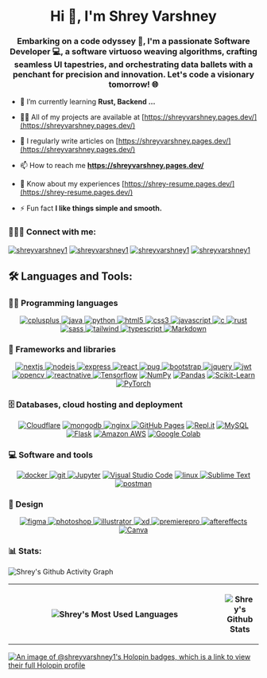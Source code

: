 <h1 align="center">Hi 👋, I'm Shrey Varshney</h1>
<h3 align="center">Embarking on a code odyssey 🚀, I'm a passionate Software Developer 💻, a software virtuoso weaving algorithms, crafting seamless UI tapestries, and orchestrating data ballets with a penchant for precision and innovation. Let's code a visionary tomorrow! 🌐</h3>

- 🌱 I’m currently learning **Rust, Backend ...**

- 👨‍💻 All of my projects are available at [https://shreyvarshney.pages.dev/](https://shreyvarshney.pages.dev/)

- 📝 I regularly write articles on [https://shreyvarshney.pages.dev/](https://shreyvarshney.pages.dev/)

- 📫 How to reach me **https://shreyvarshney.pages.dev/**

- 📄 Know about my experiences [https://shrey-resume.pages.dev/](https://shrey-resume.pages.dev/)

- ⚡ Fun fact **I like things simple and smooth.**

### 🙋‍♂️🌐 Connect with me:
<p align="left">
<a href="https://www.linkedin.com/in/shreyvarshney1" target="_blank"><img align="center" src="https://img.shields.io/badge/linkedin-%230077B5.svg?style=for-the-badge&logo=linkedin&logoColor=white" alt="shreyvarshney1"/></a>
<a href="https://instagram.com/shreyvarshney1" target="_blank"><img align="center" src="https://img.shields.io/badge/Instagram-%23E4405F.svg?style=for-the-badge&logo=Instagram&logoColor=white" alt="shreyvarshney1"/></a>
<a href="https://www.leetcode.com/shreyvarshney1" target="_blank"><img align="center" src="https://img.shields.io/badge/LeetCode-000000?style=for-the-badge&logo=LeetCode&logoColor=#d16c06" alt="shreyvarshney1"/></a>
<a href="https://auth.geeksforgeeks.org/user/shreyvarshney1" target="_blank"><img align="center" src="https://img.shields.io/badge/GeeksforGeeks-gray?style=for-the-badge&logo=geeksforgeeks&logoColor=35914c" alt="shreyvarshney1"/></a>
</p>

## 🛠️ Languages and Tools:

### 👨‍💻 Programming languages

<p align="center">
  <a href="https://www.w3schools.com/cpp/" target="_blank" rel="noreferrer"> <img src="https://img.shields.io/badge/c++-%2300599C.svg?style=for-the-badge&logo=c%2B%2B&logoColor=white" alt="cplusplus"/> </a> 
  <a href="https://www.java.com" target="_blank" rel="noreferrer"> <img src="https://img.shields.io/badge/java-%23ED8B00.svg?style=for-the-badge&logo=openjdk&logoColor=white" alt="java"/> </a> 
  <a href="https://www.python.org" target="_blank" rel="noreferrer"> <img src="https://img.shields.io/badge/python-3670A0?style=for-the-badge&logo=python&logoColor=ffdd54" alt="python"/> </a> 
  <a href="https://www.w3.org/html/" target="_blank" rel="noreferrer"> <img src="https://img.shields.io/badge/html5-%23E34F26.svg?style=for-the-badge&logo=html5&logoColor=white" alt="html5"/> </a> 
  <a href="https://www.w3schools.com/css/" target="_blank" rel="noreferrer"> <img src="https://img.shields.io/badge/css3-%231572B6.svg?style=for-the-badge&logo=css3&logoColor=white" alt="css3"/> </a> 
  <a href="https://developer.mozilla.org/en-US/docs/Web/JavaScript" target="_blank" rel="noreferrer"> <img src="https://img.shields.io/badge/javascript-%23323330.svg?style=for-the-badge&logo=javascript&logoColor=%23F7DF1E" alt="javascript"/> </a> 
  <a href="https://www.cprogramming.com/" target="_blank" rel="noreferrer"> <img src="https://img.shields.io/badge/c-%2300599C.svg?style=for-the-badge&logo=c&logoColor=white" alt="c"/> </a> 
  <a href="https://www.rust-lang.org" target="_blank" rel="noreferrer"> <img src="https://img.shields.io/badge/rust-%23000000.svg?style=for-the-badge&logo=rust&logoColor=white" alt="rust"/> </a> 
  <a href="https://sass-lang.com" target="_blank" rel="noreferrer"> <img src="https://img.shields.io/badge/SASS-hotpink.svg?style=for-the-badge&logo=SASS&logoColor=white" alt="sass"/> </a> 
  <a href="https://tailwindcss.com/" target="_blank" rel="noreferrer"> <img src="https://img.shields.io/badge/tailwindcss-%2338B2AC.svg?style=for-the-badge&logo=tailwind-css&logoColor=white" alt="tailwind"/> </a> 
  <a href="https://www.typescriptlang.org/" target="_blank" rel="noreferrer"> <img src="https://img.shields.io/badge/typescript-%23007ACC.svg?style=for-the-badge&logo=typescript&logoColor=white" alt="typescript"/> </a> 
  <a href="#"><img alt="Markdown" src="https://img.shields.io/badge/markdown-%23000000.svg?style=for-the-badge&logo=markdown&logoColor=white"></a>  
</p>

### 🧰 Frameworks and libraries

<p align="center">
  <a href="https://nextjs.org/" target="_blank" rel="noreferrer"> <img src="https://img.shields.io/badge/Next-black?style=for-the-badge&logo=next.js&logoColor=white" alt="nextjs"/> </a> 
  <a href="https://nodejs.org" target="_blank" rel="noreferrer"> <img src="https://img.shields.io/badge/node.js-6DA55F?style=for-the-badge&logo=node.js&logoColor=white" alt="nodejs"/> </a> 
  <a href="https://expressjs.com" target="_blank" rel="noreferrer"> <img src="https://img.shields.io/badge/express.js-%23404d59.svg?style=for-the-badge&logo=express&logoColor=%2361DAFB" alt="express"/> </a> 
  <a href="https://reactjs.org/" target="_blank" rel="noreferrer"> <img src="https://img.shields.io/badge/react-%2320232a.svg?style=for-the-badge&logo=react&logoColor=%2361DAFB" alt="react"/> </a> 
  <a href="https://pugjs.org" target="_blank" rel="noreferrer"> <img src="https://img.shields.io/badge/Pug-FFF?style=for-the-badge&logo=pug&logoColor=A86454" alt="pug"/> </a> 
  <a href="https://getbootstrap.com" target="_blank" rel="noreferrer"> <img src="https://img.shields.io/badge/bootstrap-%238511FA.svg?style=for-the-badge&logo=bootstrap&logoColor=white" alt="bootstrap"/> </a> 
  <a href="https://jquery.com/" target="_blank" rel="noreferrer"> <img src="https://img.shields.io/badge/jquery-%230769AD.svg?style=for-the-badge&logo=jquery&logoColor=white" alt="jquery"/> </a> 
  <a href="https://jwt.io/" target="_blank" rel="noreferrer"> <img src="https://img.shields.io/badge/JWT-black?style=for-the-badge&logo=JSON%20web%20tokens" alt="jwt"/> </a> 
  <a href="https://opencv.org/" target="_blank" rel="noreferrer"> <img src="https://img.shields.io/badge/opencv-%23white.svg?style=for-the-badge&logo=opencv&logoColor=white" alt="opencv"/> </a>
  <a href="https://reactnative.dev/" target="_blank" rel="noreferrer"> <img src="https://img.shields.io/badge/react_native-%2320232a.svg?style=for-the-badge&logo=react&logoColor=%2361DAFB" alt="reactnative"/> </a> 
  <a href="https://www.tensorflow.org/"><img alt="Tensorflow" src="https://img.shields.io/badge/TensorFlow-%23FF6F00.svg?style=for-the-badge&logo=TensorFlow&logoColor=white"></a>
  <a href="https://numpy.org/"><img alt="NumPy" src="https://img.shields.io/badge/numpy-%23013243.svg?style=for-the-badge&logo=numpy&logoColor=white"></a>
  <a href="https://pandas.pydata.org/"><img alt="Pandas" src="https://img.shields.io/badge/pandas-%23150458.svg?style=for-the-badge&logo=pandas&logoColor=white"></a>
  <a href="https://scikit-learn.org/"><img alt="Scikit-Learn" src="https://img.shields.io/badge/scikit--learn-%23F7931E.svg?style=for-the-badge&logo=scikit-learn&logoColor=white" ></a>
  <a href="https://pytorch.org/"><img alt="PyTorch" src="https://img.shields.io/badge/PyTorch-%23EE4C2C.svg?style=for-the-badge&logo=PyTorch&logoColor=white" ></a>
</p>

### 🗄️ Databases, cloud hosting and deployment

<p align="center">
  <a href="https://www.cloudflare.com/"><img alt="Cloudflare" src="https://img.shields.io/badge/Cloudflare-F38020?style=for-the-badge&logo=Cloudflare&logoColor=white"></a> 
  <a href="https://www.mongodb.com/" target="_blank" rel="noreferrer"> <img src="https://img.shields.io/badge/MongoDB-%234ea94b.svg?style=for-the-badge&logo=mongodb&logoColor=white" alt="mongodb"/> </a> 
  <a href="https://www.nginx.com" target="_blank" rel="noreferrer"> <img src="https://img.shields.io/badge/nginx-%23009639.svg?style=for-the-badge&logo=nginx&logoColor=white" alt="nginx"/> </a> 
  <a href="#"><img alt="GitHub Pages" src="https://img.shields.io/badge/github%20pages-121013?style=for-the-badge&logo=github&logoColor=white"></a>
  <a href="https://replit.com/"><img alt="Repl.it" src="https://img.shields.io/badge/Replit-DD1200?style=for-the-badge&logo=Replit&logoColor=white"></a>
  <a href="https://www.mysql.com/"><img alt="MySQL" src="https://img.shields.io/badge/mysql-4479A1.svg?style=for-the-badge&logo=mysql&logoColor=white"></a>  
  <a href="https://flask.palletsprojects.com/"><img alt="Flask" src="https://img.shields.io/badge/flask-%23000.svg?style=for-the-badge&logo=flask&logoColor=white"></a> 
  <a href="https://aws.amazon.com/"><img alt="Amazon AWS" src="https://img.shields.io/badge/AWS-%23FF9900.svg?style=for-the-badge&logo=amazon-aws&logoColor=white"></a> 
  <a href="https://colab.research.google.com/"><img alt="Google Colab" src="https://img.shields.io/badge/google%20colab-F9AB00?style=for-the-badge&logo=googlecolab&logoColor=white"></a> 
</p>

### 💻 Software and tools

<p align="center">
  <a href="https://www.docker.com/" target="_blank" rel="noreferrer"> <img src="https://img.shields.io/badge/docker-%230db7ed.svg?style=for-the-badge&logo=docker&logoColor=white" alt="docker"/> </a> 
  <a href="https://git-scm.com/" target="_blank" rel="noreferrer"> <img src="https://img.shields.io/badge/git-%23F05033.svg?style=for-the-badge&logo=git&logoColor=white" alt="git"/> </a> 
  <a href="https://jupyter.org"><img alt="Jupyter" src="https://img.shields.io/badge/jupyter-%23FA0F00.svg?style=for-the-badge&logo=jupyter&logoColor=white"></a>
  <a href="https://code.visualstudio.com/"><img alt="Visual Studio Code" src="https://img.shields.io/badge/Visual%20Studio%20Code-0078d7.svg?style=for-the-badge&logo=visual-studio-code&logoColor=white"></a>
  <a href="https://www.linux.org/" target="_blank" rel="noreferrer"> <img src="https://img.shields.io/badge/Linux-FCC624?style=for-the-badge&logo=linux&logoColor=black" alt="linux"/> </a> 
  <a href="https://sublimetext.com/"><img alt="Sublime Text" src="https://img.shields.io/badge/sublime_text-%23575757.svg?style=for-the-badge&logo=sublime-text&logoColor=important"></a>
  <a href="https://postman.com" target="_blank" rel="noreferrer"> <img src="https://img.shields.io/badge/Postman-FF6C37?style=for-the-badge&logo=postman&logoColor=white" alt="postman"/> </a> 
</p>

### 📐 Design
<p align="center">
  <a href="https://www.figma.com/" target="_blank" rel="noreferrer"> <img src="https://img.shields.io/badge/figma-%23F24E1E.svg?style=for-the-badge&logo=figma&logoColor=white" alt="figma"/> </a>
  <a href="https://www.photoshop.com/en" target="_blank" rel="noreferrer"> <img src="https://img.shields.io/badge/adobe%20photoshop-%2331A8FF.svg?style=for-the-badge&logo=adobe%20photoshop&logoColor=white" alt="photoshop"/> </a> 
  <a href="https://www.adobe.com/in/products/illustrator.html" target="_blank" rel="noreferrer"> <img src="https://img.shields.io/badge/adobe%20illustrator-%23FF9A00.svg?style=for-the-badge&logo=adobe%20illustrator&logoColor=white" alt="illustrator"/> </a> 
  <a href="https://www.adobe.com/products/xd.html" target="_blank" rel="noreferrer"> <img src="https://img.shields.io/badge/Adobe%20XD-470137?style=for-the-badge&logo=Adobe%20XD&logoColor=#FF61F6" alt="xd"/> </a> 
  <a href="https://www.adobe.com/products/premierepro.html" target="_blank" rel="noreferrer"> <img src="https://img.shields.io/badge/Adobe%20Premiere%20Pro-9999FF.svg?style=for-the-badge&logo=Adobe%20Premiere%20Pro&logoColor=white" alt="premierepro"/> </a> 
  <a href="https://www.adobe.com/products/aftereffects.html" target="_blank" rel="noreferrer"> <img src="https://img.shields.io/badge/Adobe%20After%20Effects-9999FF.svg?style=for-the-badge&logo=Adobe%20After%20Effects&logoColor=white" alt="aftereffects"/> </a> 
  <a href="https://www.canva.com/"><img alt="Canva" src="https://img.shields.io/badge/Canva-%2300C4CC.svg?style=for-the-badge&logo=Canva&logoColor=white"></a>
</p>

### 📊 Stats:
<table>
  <tr>
    <p><img align="center" src="https://github-readme-activity-graph.vercel.app/graph?username=shreyvarshney1&bg_color=171515&color=F85D7F&line=FFAC1C&point=AAFF00&area=true&hide_border=true" alt="Shrey's Github Activity Graph"/></p>
  </tr>
  <tr>
    <th width="500px">
        <p><img align="center" src="https://github-readme-stats.vercel.app/api/top-langs/?username=shreyvarshney1&title_color=F85D7F&bg_color=171515&text_color=FFAC1C&hide_border=true&include_all_commits=true&count_private=true&layout=donut" alt="Shrey's Most Used Languages"/></p>
    </th>
    <th>
        <p><img align="center" src="https://denvercoder1-github-readme-stats.vercel.app/api?username=shreyvarshney1&show_icons=true&count_private=true&theme=radical&hide_border=true&bg_color=171515&title_color=F85D7F&icon_color=AAFF00&text_color=FFAC1C" alt="Shrey's Github Stats" /></p>
    </th>
  </tr>
</table>

[![An image of @shreyvarshney1's Holopin badges, which is a link to view their full Holopin profile](https://holopin.me/shrey5908)](https://holopin.io/@shrey5908)
